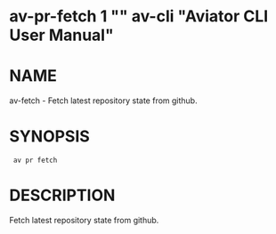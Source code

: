 # av-pr-fetch 1 "" av-cli "Aviator CLI User Manual"

# NAME

av-fetch - Fetch latest repository state from github.

# SYNOPSIS

`` av pr fetch``

# DESCRIPTION

Fetch latest repository state from github.
